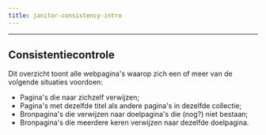 ```yaml
---
title: janitor-consistency-intro
---
```


----

## Consistentiecontrole

Dit overzicht toont alle webpagina's waarop zich een of meer van de volgende situaties voordoen:

- Pagina's die naar zichzelf verwijzen;
- Pagina's met dezelfde titel als andere pagina's in dezelfde collectie;
- Bronpagina's die verwijzen naar doelpagina's die (nog?) niet bestaan;
- Bronpagina's die meerdere keren verwijzen naar dezelfde doelpagina.
